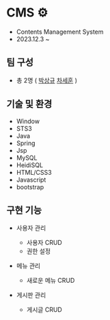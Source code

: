 # CMS ⚙

+ Contents Management System
+ 2023.12.3 ~
 
## 팀 구성
+ 총 2명 ( [박상규](https://github.com/parkSangGyu98) [차세훈](https://github.com/carsehoon) )

## 기술 및 환경
+ Window
+ STS3
+ Java
+ Spring
+ Jsp
+ MySQL
+ HeidiSQL
+ HTML/CSS3
+ Javascript
+ bootstrap

## 구현 기능
+ 사용자 관리
  + 사용자 CRUD
  + 권한 설정

+ 메뉴 관리
  + 새로운 메뉴 CRUD

+ 게시판 관리
  + 게시글 CRUD
